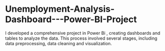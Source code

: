 # Unemployment-Analysis-Dashboard---Power-BI-Project
I developed a comprehensive project in Power Bi , creating dashboards and tables to analyze the data. This process involved several stages, including data preprocessing, data cleaning and visualization.
